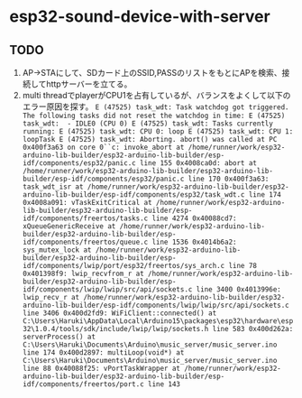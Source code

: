 # esp32-sound-device-with-server

## TODO
1. AP->STAにして、SDカード上のSSID,PASSのリストをもとにAPを検索、接続してhttpサーバーを立てる。
2. multi threadでplayerがCPU1を占有しているが、バランスをよくして以下のエラー原因を探す。
`E (47525) task_wdt: Task watchdog got triggered. The following tasks did not reset the watchdog in time:
E (47525) task_wdt:  - IDLE0 (CPU 0)
E (47525) task_wdt: Tasks currently running:
E (47525) task_wdt: CPU 0: loop
E (47525) task_wdt: CPU 1: loopTask
E (47525) task_wdt: Aborting.
abort() was called at PC 0x400f3a63 on core 0``c: invoke_abort at /home/runner/work/esp32-arduino-lib-builder/esp32-arduino-lib-builder/esp-idf/components/esp32/panic.c line 155
0x4008ca0d: abort at /home/runner/work/esp32-arduino-lib-builder/esp32-arduino-lib-builder/esp-idf/components/esp32/panic.c line 170
0x400f3a63: task_wdt_isr at /home/runner/work/esp32-arduino-lib-builder/esp32-arduino-lib-builder/esp-idf/components/esp32/task_wdt.c line 174
0x4008a091: vTaskExitCritical at /home/runner/work/esp32-arduino-lib-builder/esp32-arduino-lib-builder/esp-idf/components/freertos/tasks.c line 4274
0x40088cd7: xQueueGenericReceive at /home/runner/work/esp32-arduino-lib-builder/esp32-arduino-lib-builder/esp-idf/components/freertos/queue.c line 1536
0x4014b6a2: sys_mutex_lock at /home/runner/work/esp32-arduino-lib-builder/esp32-arduino-lib-builder/esp-idf/components/lwip/port/esp32/freertos/sys_arch.c line 78
0x401398f9: lwip_recvfrom_r at /home/runner/work/esp32-arduino-lib-builder/esp32-arduino-lib-builder/esp-idf/components/lwip/lwip/src/api/sockets.c line 3400
0x4013996e: lwip_recv_r at /home/runner/work/esp32-arduino-lib-builder/esp32-arduino-lib-builder/esp-idf/components/lwip/lwip/src/api/sockets.c line 3406
0x400d2fd9: WiFiClient::connected() at C:\Users\Haruki\AppData\Local\Arduino15\packages\esp32\hardware\esp32\1.0.4/tools/sdk/include/lwip/lwip/sockets.h line 583
0x400d262a: serverProcess() at C:\Users\Haruki\Documents\Arduino\music_server/music_server.ino line 174
0x400d2897: multiLoop(void*) at C:\Users\Haruki\Documents\Arduino\music_server/music_server.ino line 88
0x40088f25: vPortTaskWrapper at /home/runner/work/esp32-arduino-lib-builder/esp32-arduino-lib-builder/esp-idf/components/freertos/port.c line 143`
